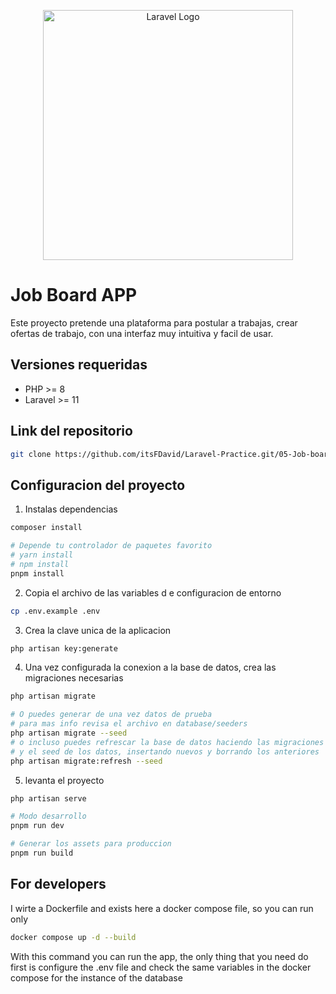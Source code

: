 <p align="center"><a href="https://laravel.com" target="_blank"><img src="https://raw.githubusercontent.com/laravel/art/master/logo-lockup/5%20SVG/2%20CMYK/1%20Full%20Color/laravel-logolockup-cmyk-red.svg" width="400" alt="Laravel Logo"></a></p>

# Job Board APP

Este proyecto pretende una plataforma para postular a trabajas, crear ofertas de trabajo, con una interfaz muy intuitiva y facil de usar.

## Versiones requeridas

-   PHP >= 8
-   Laravel >= 11

## Link del repositorio

```bash
git clone https://github.com/itsFDavid/Laravel-Practice.git/05-Job-board
```

## Configuracion del proyecto

1. Instalas dependencias

```bash
composer install

# Depende tu controlador de paquetes favorito
# yarn install
# npm install
pnpm install

```

2. Copia el archivo de las variables d e configuracion de entorno

```bash
cp .env.example .env
```

3. Crea la clave unica de la aplicacion

```bash
php artisan key:generate
```

4. Una vez configurada la conexion a la base de datos, crea las migraciones necesarias

```bash
php artisan migrate

# O puedes generar de una vez datos de prueba
# para mas info revisa el archivo en database/seeders
php artisan migrate --seed
# o incluso puedes refrescar la base de datos haciendo las migraciones
# y el seed de los datos, insertando nuevos y borrando los anteriores
php artisan migrate:refresh --seed
```

5. levanta el proyecto

```bash
php artisan serve

# Modo desarrollo
pnpm run dev

# Generar los assets para produccion
pnpm run build
```

## For developers

I wirte a Dockerfile and exists here a docker compose file, so you can run only

```bash
docker compose up -d --build
```

With this command you can run the app, the only thing that you need do first is configure the .env file and check the same variables in the docker compose for the instance of the database

